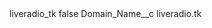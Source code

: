 <?xml version="1.0" encoding="UTF-8"?>
<CustomMetadata xmlns="http://soap.sforce.com/2006/04/metadata" xmlns:xsi="http://www.w3.org/2001/XMLSchema-instance" xmlns:xsd="http://www.w3.org/2001/XMLSchema">
    <label>liveradio_tk</label>
    <protected>false</protected>
    <values>
        <field>Domain_Name__c</field>
        <value xsi:type="xsd:string">liveradio.tk</value>
    </values>
</CustomMetadata>
